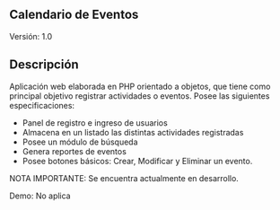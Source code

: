 Calendario de Eventos
---------------------
Versión: 1.0

Descripción
-----------

Aplicación web elaborada en PHP orientado a objetos, que tiene como principal objetivo registrar actividades o eventos. Posee las siguientes especificaciones:

- Panel de registro e ingreso de usuarios
- Almacena en un listado las distintas actividades registradas
- Posee un módulo de búsqueda
- Genera reportes de eventos
- Posee botones básicos: Crear, Modificar y Eliminar un evento.

NOTA IMPORTANTE: Se encuentra actualmente en desarrollo.

Demo: No aplica
